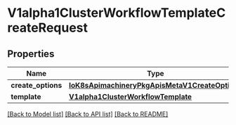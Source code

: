 # V1alpha1ClusterWorkflowTemplateCreateRequest

## Properties
Name | Type | Description | Notes
------------ | ------------- | ------------- | -------------
**create_options** | [**IoK8sApimachineryPkgApisMetaV1CreateOptions**](IoK8sApimachineryPkgApisMetaV1CreateOptions.md) |  | [optional] 
**template** | [**V1alpha1ClusterWorkflowTemplate**](V1alpha1ClusterWorkflowTemplate.md) |  | [optional] 

[[Back to Model list]](../README.md#documentation-for-models) [[Back to API list]](../README.md#documentation-for-api-endpoints) [[Back to README]](../README.md)


